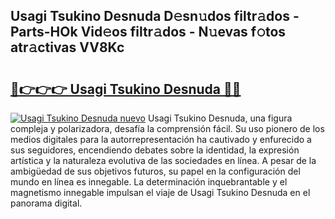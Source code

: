 ## Usagi Tsukino Desnuda D𝚎sn𝚞dos filtr𝚊dos - Parts-HOk Vid𝚎os filtr𝚊dos - N𝚞evas f𝚘tos atr𝚊ctivas VV8Kc

# <h2><a href="http://mbapch.tromn.icu/?c=Usagi+Tsukino+Desnuda">🔗👉👉👉 Usagi Tsukino Desnuda 🔗🔗</a></h2>

[![Usagi Tsukino Desnuda nuevo](https://i.imgur.com/pEAQMta.gif)](http://mbapch.tromn.icu/?c=Usagi+Tsukino+Desnuda)
Usagi Tsukino Desnuda, una figura compleja y polarizadora, desafía la comprensión fácil. Su uso pionero de los medios digitales para la autorrepresentación ha cautivado y enfurecido a sus seguidores, encendiendo debates sobre la identidad, la expresión artística y la naturaleza evolutiva de las sociedades en línea. A pesar de la ambigüedad de sus objetivos futuros, su papel en la configuración del mundo en línea es innegable. La determinación inquebrantable y el magnetismo innegable impulsan el viaje de Usagi Tsukino Desnuda en el panorama digital.
